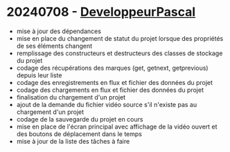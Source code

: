 # 20240708 - [DeveloppeurPascal](https://github.com/DeveloppeurPascal)

* mise à jour des dépendances
* mise en place du changement de statut du projet lorsque des propriétés de ses éléments changent
* remplissage des constructeurs et destructeurs des classes de stockage du projet
* codage des récupérations des marques (get, getnext, getprevious) depuis leur liste
* codage des enregistrements en flux et fichier des données du projet
* codage des chargements en flux et fichier des données du projet
* finalisation du chargement d'un projet
* ajout de la demande du fichier vidéo source s'il n'existe pas au chargement d'un projet
* codage de la sauvegarde du projet en cours
* mise en place de l'écran principal avec affichage de la vidéo ouvert et des boutons de déplacement dans le temps
* mise à jour de la liste des tâches à faire
